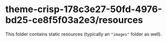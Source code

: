 # theme-crisp-178c3e27-50fd-4976-bd25-ce8f5f03a2e3/resources

This folder contains static resources (typically an `"images"` folder as well).
